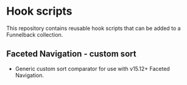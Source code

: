 # Hook scripts

This repository contains reusable hook scripts that can be added to a Funnelback collection.

## Faceted Navigation - custom sort

* Generic custom sort comparator for use with v15.12+ Faceted Navigation.